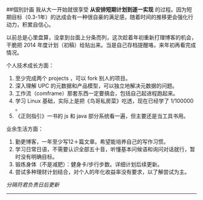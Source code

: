 ##個別計画
我从大一开始就很享受 **从安排短期计划到逐一实现** 的过程。因为短期目标（0.3-1年）的达成会有一种很自豪的满足感，随着时间的推移更会强化行动力，积累自信心。   

以前总是心里盘算，没拿到台面上分条而列，这次趁着年初重新打理博客的机会，干脆把 2014 年度计划（初稿）给贴出来。当是自己存档提醒咯，来年初再看完成情况。

个人技术成长方面：

1. 至少完成两个 projects ，可以 fork 别人的项目。
2. 深入理解 UPC 的元数据和产品模型，可以独立地解决元数据的问题。
3. 工作流（comframe）那套东西一定要搞会，包括自己起进程跑起来。 
4. 学习 Linux 基础，实际上是把《鸟哥私房菜》吃透，现在已经学了 1/100000 。
5. 《正则指引》一书的 js 和 java 部分系统看一遍，但主要还是当工具书用。

业余生活方面：

1. 勤更博客，一年至少写12＋篇文章。希望能培养自己的写作习惯。
2. 学习日常日语，不需要认识全部五十音，听懂基本问候语和询问对话就行，暂时没有明确目标。
3. 锻炼身体（不是减肥）：健身卡/步行步数。详细计划后续更新。
4. 尝试多种理财计划结合，对个人的年化收益率没有要求，以了解尝试为主。

*分隔符君负责日后更新*   

-----





